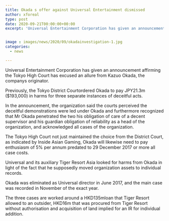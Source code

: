 ```yaml
---
title: Okada s offer against Universal Entertainment dismissed
author: xforeal 
type: post
date: 2020-09-21T00:00:00+00:00
excerpt: 'Universal Entertainment Corporation has given an announcement affirming the Tokyo High Court has excused an allure from Kazuo Okada, the companys founder '


image : images/news/2020/09/okadainvestigation-1.jpg
categories:
  - news

---
```

Universal Entertainment Corporation has given an announcement affirming the Tokyo High Court has excused an allure from Kazuo Okada, the companys originator. 

Previously, the Tokyo District Courtordered Okada to pay JPY21.3m ($193,000) in harms for three separate instances of deceitful acts. 

In the announcement, the organization said the courts perceived the deceitful demonstrations were led under Okada and furthermore recognized that Mr Okada penetrated the two his obligation of care of a decent supervisor and his guardian obligation of reliability as a head of the organization, and acknowledged all cases of the organization. 

The Tokyo High Court not just maintained the choice from the District Court, as indicated by Inside Asian Gaming, Okada will likewise need to pay enthusiasm of 5&percnt; per annum predated to 29 December 2017 or more all case costs. 

Universal and its auxiliary Tiger Resort Asia looked for harms from Okada in light of the fact that he supposedly moved organization assets to individual records. 

Okada was eliminated as Universal director in June 2017, and the main case was recorded in November of the exact year. 

The three cases are worked around a HKD135mloan that Tiger Resort allowed to an outsider, HKD16m that was procured from Tiger Resort without authorisation and acquisition of land implied for an IR for individual addition.